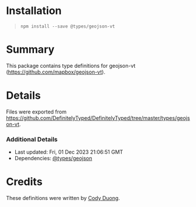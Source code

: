 # Installation
> `npm install --save @types/geojson-vt`

# Summary
This package contains type definitions for geojson-vt (https://github.com/mapbox/geojson-vt).

# Details
Files were exported from https://github.com/DefinitelyTyped/DefinitelyTyped/tree/master/types/geojson-vt.

### Additional Details
 * Last updated: Fri, 01 Dec 2023 21:06:51 GMT
 * Dependencies: [@types/geojson](https://npmjs.com/package/@types/geojson)

# Credits
These definitions were written by [Cody Duong](https://github.com/codyduong).
